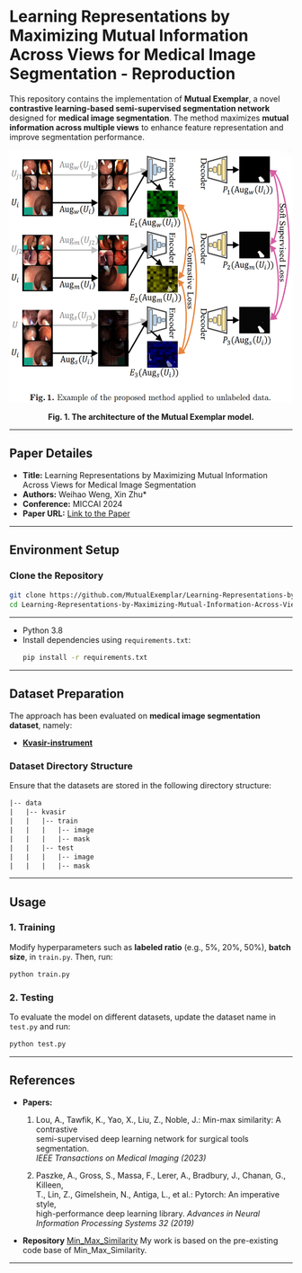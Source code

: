 # Learning Representations by Maximizing Mutual Information Across Views for Medical Image Segmentation - Reproduction

This repository contains the implementation of **Mutual Exemplar**, a novel **contrastive learning-based semi-supervised segmentation network** designed for **medical image segmentation**. The method maximizes **mutual information across multiple views** to enhance feature representation and improve segmentation performance.

<div align="center">
  <img src="https://github.com/MutualExemplar/Learning-Representations-by-Maximizing-Mutual-Information-Across-Views-Reproduction/blob/main/assets/architecture.png" width="1000" height="450" alt="Architecture"/>
</div>
<p align="center"><b>Fig. 1. The architecture of the Mutual Exemplar model.</b></p>

---

## **Paper Detailes**
- **Title:** Learning Representations by Maximizing Mutual Information Across Views for Medical Image Segmentation
- **Authors:** Weihao Weng, Xin Zhu*
- **Conference:** MICCAI 2024
- **Paper URL:** [Link to the Paper](https://papers.miccai.org/miccai-2024/paper/0103_paper.pdf)

---

## **Environment Setup**

### **Clone the Repository**
```bash
git clone https://github.com/MutualExemplar/Learning-Representations-by-Maximizing-Mutual-Information-Across-Views-Reproduction.git
cd Learning-Representations-by-Maximizing-Mutual-Information-Across-Views-Reproduction
```

---

- Python 3.8 
- Install dependencies using `requirements.txt`:
  ```bash
  pip install -r requirements.txt
  ```
---

## **Dataset Preparation**
The approach has been evaluated on **medical image segmentation dataset**, namely:

- **[Kvasir-instrument](https://datasets.simula.no/kvasir-instrument/)**

### **Dataset Directory Structure**
Ensure that the datasets are stored in the following directory structure:

```
|-- data
|   |-- kvasir
|   |   |-- train
|   |   |   |-- image
|   |   |   |-- mask
|   |   |-- test
|   |   |   |-- image
|   |   |   |-- mask
```

---

## **Usage**

### **1. Training**
Modify hyperparameters such as **labeled ratio** (e.g., 5%, 20%, 50%), **batch size**, in `train.py`.
Then, run:
```bash
python train.py
```

### **2. Testing**
To evaluate the model on different datasets, update the dataset name in `test.py` and run:
```bash
python test.py
```

---

## **References**
- **Papers:**
  1. Lou, A., Tawfik, K., Yao, X., Liu, Z., Noble, J.: Min-max similarity: A contrastive  
     semi-supervised deep learning network for surgical tools segmentation.  
     *IEEE Transactions on Medical Imaging (2023)*
  
  2. Paszke, A., Gross, S., Massa, F., Lerer, A., Bradbury, J., Chanan, G., Killeen,  
     T., Lin, Z., Gimelshein, N., Antiga, L., et al.: Pytorch: An imperative style,  
     high-performance deep learning library. *Advances in Neural Information Processing Systems 32 (2019)*

- **Repository** [Min_Max_Similarity](https://github.com/AngeLouCN/Min_Max_Similarity.git)
My work is based on the pre-existing code base of Min_Max_Similarity.

---


